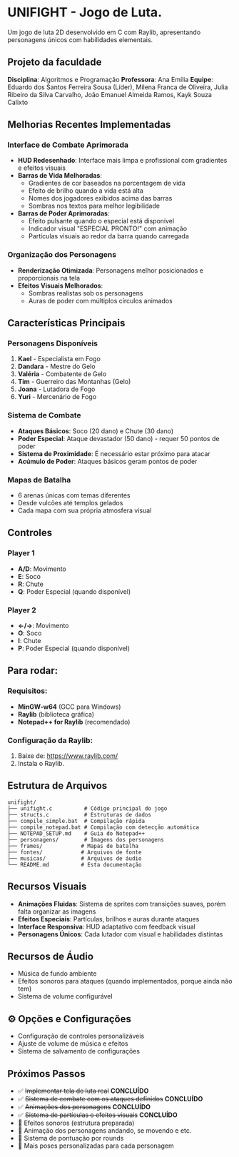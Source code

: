 #  UNIFIGHT - Jogo de Luta.

Um jogo de luta 2D desenvolvido em C com Raylib, apresentando personagens únicos com habilidades elementais.

##  Projeto da faculdade 
 **Disciplina**: Algoritmos e Programação
 **Professora**: Ana Emília
 **Equipe**: Eduardo dos Santos Ferreira Sousa (Líder), Milena Franca de Oliveira, Julia Ribeiro da Silva Carvalho, João Emanuel Almeida Ramos, Kayk Souza Calixto


##  Melhorias Recentes Implementadas

###  Interface de Combate Aprimorada
- **HUD Redesenhado**: Interface mais limpa e profissional com gradientes e efeitos visuais
- **Barras de Vida Melhoradas**: 
  - Gradientes de cor baseados na porcentagem de vida
  - Efeito de brilho quando a vida está alta
  - Nomes dos jogadores exibidos acima das barras
  - Sombras nos textos para melhor legibilidade
- **Barras de Poder Aprimoradas**:
  - Efeito pulsante quando o especial está disponível
  - Indicador visual "ESPECIAL PRONTO!" com animação
  - Partículas visuais ao redor da barra quando carregada

###  Organização dos Personagens
- **Renderização Otimizada**: Personagens melhor posicionados e proporcionais na tela
- **Efeitos Visuais Melhorados**:
  - Sombras realistas sob os personagens
  - Auras de poder com múltiplos círculos animados

##  Características Principais

### Personagens Disponíveis
1. **Kael** - Especialista em Fogo
2. **Dandara** - Mestre do Gelo  
3. **Valéria** - Combatente de Gelo
4. **Tim** - Guerreiro das Montanhas (Gelo)
5. **Joana** - Lutadora de Fogo
6. **Yuri** - Mercenário de Fogo

### Sistema de Combate
- **Ataques Básicos**: Soco (20 dano) e Chute (30 dano)
- **Poder Especial**: Ataque devastador (50 dano) - requer 50 pontos de poder
- **Sistema de Proximidade**: É necessário estar próximo para atacar
- **Acúmulo de Poder**: Ataques básicos geram pontos de poder

### Mapas de Batalha
- 6 arenas únicas com temas diferentes
- Desde vulcões até templos gelados
- Cada mapa com sua própria atmosfera visual

##  Controles

### Player 1
- **A/D**: Movimento
- **E**: Soco
- **R**: Chute  
- **Q**: Poder Especial (quando disponível)

### Player 2
- **←/→**: Movimento
- **O**: Soco
- **I**: Chute
- **P**: Poder Especial (quando disponível)

##  Para rodar:

### Requisitos:
- **MinGW-w64** (GCC para Windows)
- **Raylib** (biblioteca gráfica)
- **Notepad++ for Raylib** (recomendado)

### Configuração da Raylib:
1. Baixe de: https://www.raylib.com/
2. Instala o Raylib.

##  Estrutura de Arquivos

```
unifight/
├── unifight.c          # Código principal do jogo
├── structs.c           # Estruturas de dados
├── compile_simple.bat  # Compilação rápida
├── compile_notepad.bat # Compilação com detecção automática
├── NOTEPAD_SETUP.md    # Guia do Notepad++
├── personagens/        # Imagens dos personagens
├── frames/            # Mapas de batalha
├── fontes/            # Arquivos de fonte
├── musicas/           # Arquivos de áudio
└── README.md          # Esta documentação
```

##  Recursos Visuais

- **Animações Fluidas**: Sistema de sprites com transições suaves, porém falta organizar as imagens 
- **Efeitos Especiais**: Partículas, brilhos e auras durante ataques
- **Interface Responsiva**: HUD adaptativo com feedback visual
- **Personagens Únicos**: Cada lutador com visual e habilidades distintas

##  Recursos de Áudio

- Música de fundo ambiente
- Efeitos sonoros para ataques (quando implementados, porque ainda não tem)
- Sistema de volume configurável

## ⚙ Opções e Configurações

- Configuração de controles personalizáveis
- Ajuste de volume de música e efeitos
- Sistema de salvamento de configurações

## Próximos Passos
- ✅ ~~Implementar tela de luta real~~ **CONCLUÍDO**
- ✅ ~~Sistema de combate com os ataques definidos~~ **CONCLUÍDO**
- ✅ ~~Animações dos personagens~~ **CONCLUÍDO**
- ✅ ~~Sistema de partículas e efeitos visuais~~ **CONCLUÍDO**
- 🔄 Efeitos sonoros (estrutura preparada)
- 🔄 Animação dos personagens andando, se movendo e etc.
- 🔄 Sistema de pontuação por rounds
- 🔄 Mais poses personalizadas para cada personagem

